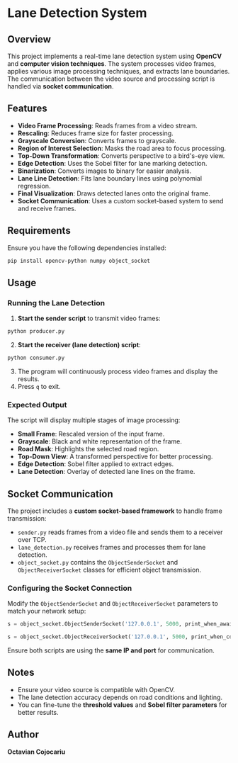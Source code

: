 # Lane Detection System

## Overview
This project implements a real-time lane detection system using **OpenCV** and **computer vision techniques**. The system processes video frames, applies various image processing techniques, and extracts lane boundaries. The communication between the video source and processing script is handled via **socket communication**.

## Features
- **Video Frame Processing**: Reads frames from a video stream.
- **Rescaling**: Reduces frame size for faster processing.
- **Grayscale Conversion**: Converts frames to grayscale.
- **Region of Interest Selection**: Masks the road area to focus processing.
- **Top-Down Transformation**: Converts perspective to a bird's-eye view.
- **Edge Detection**: Uses the Sobel filter for lane marking detection.
- **Binarization**: Converts images to binary for easier analysis.
- **Lane Line Detection**: Fits lane boundary lines using polynomial regression.
- **Final Visualization**: Draws detected lanes onto the original frame.
- **Socket Communication**: Uses a custom socket-based system to send and receive frames.

## Requirements
Ensure you have the following dependencies installed:
```bash
pip install opencv-python numpy object_socket
```

## Usage
### Running the Lane Detection
1. **Start the sender script** to transmit video frames:
```bash
python producer.py
```
2. **Start the receiver (lane detection) script**:
```bash
python consumer.py
```
3. The program will continuously process video frames and display the results.
4. Press `q` to exit.

### Expected Output
The script will display multiple stages of image processing:
- **Small Frame**: Rescaled version of the input frame.
- **Grayscale**: Black and white representation of the frame.
- **Road Mask**: Highlights the selected road region.
- **Top-Down View**: A transformed perspective for better processing.
- **Edge Detection**: Sobel filter applied to extract edges.
- **Lane Detection**: Overlay of detected lane lines on the frame.

## Socket Communication
The project includes a **custom socket-based framework** to handle frame transmission:
- `sender.py` reads frames from a video file and sends them to a receiver over TCP.
- `lane_detection.py` receives frames and processes them for lane detection.
- `object_socket.py` contains the `ObjectSenderSocket` and `ObjectReceiverSocket` classes for efficient object transmission.

### Configuring the Socket Connection
Modify the `ObjectSenderSocket` and `ObjectReceiverSocket` parameters to match your network setup:
```python
s = object_socket.ObjectSenderSocket('127.0.0.1', 5000, print_when_awaiting_receiver=True, print_when_sending_object=True)
```
```python
s = object_socket.ObjectReceiverSocket('127.0.0.1', 5000, print_when_connecting_to_sender=True, print_when_receiving_object=True)
```
Ensure both scripts are using the **same IP and port** for communication.

## Notes
- Ensure your video source is compatible with OpenCV.
- The lane detection accuracy depends on road conditions and lighting.
- You can fine-tune the **threshold values** and **Sobel filter parameters** for better results.

## Author
**Octavian Cojocariu**


